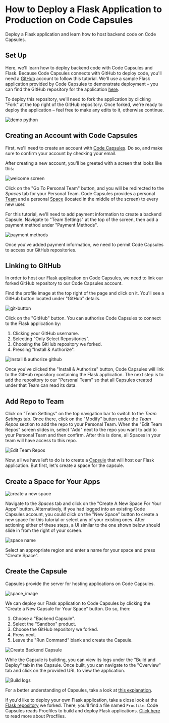 # How to Deploy a Flask Application to Production on Code Capsules

Deploy a Flask application and learn how to host backend code on Code Capsules. 

## Set Up

Here, we'll learn how to deploy backend code with Code Capsules and Flask. Because Code Capsules connects with GitHub to deploy code, you'll need a [GitHub](https://github.com) account to follow this tutorial. We'll use a sample Flask application provided by Code Capsules to demonstrate deployment – you can find the GitHub repository for the application [here](https://github.com/codecapsules-io/demo-python).

To deploy this repository, we'll need to fork the application by clicking "Fork" at the top right of the GitHub repository. Once forked, we're ready to deploy the application – feel free to make any edits to it, otherwise continue. 

![demo python](images/cc-demo-python-github.png)

## Creating an Account with Code Capsules

First, we'll need to create an account with [Code Capsules](https://codecapsules.io/). Do so, and make sure to confirm your account by checking your email. 

After creating a new account, you'll be greeted with a screen that looks like this: 

![welcome screen](images/welcome-screen.jpg)

Click on the "Go To Personal Team" button, and you will be redirected to the _Spaces_ tab for your Personal Team. Code Capsules provides a personal [Team](https://codecapsules.io/docs/faq/what-is-a-team/) and a personal [Space](https://codecapsules.io/docs/faq/what-is-a-space/) (located in the middle of the screen) to every new user. 

For this tutorial, we'll need to add payment information to create a backend Capsule. Navigate to "Team Settings" at the top of the screen, then add a payment method under "Payment Methods". 

![payment methods](images/payment-methods.png)

Once you've added payment information, we need to permit Code Capsules to access our GitHub repositories. 

## Linking to GitHub

In order to host our Flask application on Code Capsules, we need to link our forked GitHub repository to our Code Capsules account.

Find the profile image at the top right of the page and click on it. You'll see a GitHub button located under "GitHub" details. 

![git-button](images/git-button.png)

Click on the "GitHub" button. You can authorise Code Capsules to connect to the Flask application by:

1. Clicking your GitHub username.
2. Selecting "Only Select Repositories".
3. Choosing the GitHub repository we forked.
4. Pressing "Install & Authorize".

![Install & authorize github](images/github-integration.png)

Once you've clicked the "Install & Authorize" button, Code Capsules will link to the GitHub repository containing the Flask application. The next step is to add the repository to our "Personal Team" so that all Capsules created under that Team can read its data. 

## Add Repo to Team

Click on "Team Settings" on the top navigation bar to switch to the _Team Settings_ tab. Once there, click on the "Modify" button under the _Team Repos_ section to add the repo to your Personal Team. When the "Edit Team Repos" screen slides in, select "Add" next to the repo you want to add to your Personal Team and then confirm. After this is done, all Spaces in your team will have access to this repo. 

![Edit Team Repos](images/team-repos.gif)

Now, all we have left to do is to create a [Capsule](https://codecapsules.io/docs/faq/what-is-a-capsule) that will host our Flask application. But first, let's create a space for the capsule.

## Create a Space for Your Apps

![create a new space](images/spaces.png)

Navigate to the _Spaces_ tab and click on the "Create A New Space For Your Apps" button. Alternatively, if you had logged into an existing Code Capsules account, you could click on the "New Space" button to create a new space for this tutorial or select any of your existing ones. After actioning either of these steps, a UI similar to the one shown below should slide in from the right of your screen.  

![space name](images/space-name.png)

Select an appropriate region and enter a name for your space and press "Create Space".

## Create the Capsule

Capsules provide the server for hosting applications on Code Capsules.

![space_image](images/space.png)

We can deploy our Flask application to Code Capsules by clicking the "Create a New Capsule for Your Space" button. Do so, then:

1. Choose a "Backend Capsule".
2. Select the "Sandbox" product.
3. Choose the GitHub repository we forked.
4. Press next.
5. Leave the "Run Command" blank and create the Capsule.

![Create Backend Capsule](images/creating-backend-capsule.gif)

While the Capsule is building, you can view its logs under the "Build and Deploy" tab in the Capsule. Once built, you can navigate to the "Overview" tab and click on the provided URL to view the application. 

![Build logs](images/backend-capsule-build-logs.png)

For a better understanding of Capsules, take a look at [this explanation](https://codecapsules.io/docs/faq/what-is-a-capsule).

If you'd like to deploy your own Flask application, take a close look at the [Flask repository](https://github.com/codecapsules-io/demo-python) we forked. There, you'll find a file named `Procfile`. Code Capsules reads Procfiles to build and deploy Flask applications. [Click here](https://pythonhosted.org/deis/using_deis/process-types/) to read more about Procfiles. 
